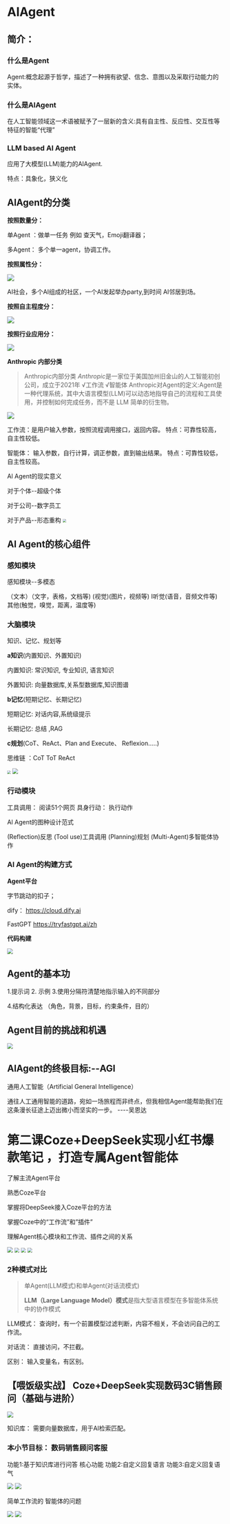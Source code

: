 # AlAgent

## 简介：

###  什么是Agent

Agent:概念起源于哲学，描述了一种拥有欲望、信念、意图以及采取行动能力的实体。

###  什么是AlAgent

在人工智能领域这一术语被赋予了一层新的含义:具有自主性、反应性、交互性等特征的智能“代理”

### LLM based Al Agent

应用了大模型(LLM)能力的AIAgent.



特点：具象化，狭义化

## AlAgent的分类

**按照数量分：**

单Agent ：做单一任务  例如 查天气，Emoji翻译器；

多Agent： 多个单一agent，协调工作。

**按照属性分：**

![](.\img\1.png)

AI社会，多个AI组成的社区，一个AI发起举办party,到时间 AI邻居到场。



**按照自主程度分：**

![](.\img\2.png)

**按照行业应用分：**

![](.\img\3.png)



**Anthropic 内部分类**

>Anthropic内部分类 *Anthropic*是一家位于美国加州旧金山的人工智能初创公司，成立于2021年
>√工作流
>√智能体
>Anthropic对Agent的定义:Agent是一种代理系统，其中大语言模型(LLM)可以动态地指导自己的流程和工具使用，并控制如何完成任务，而不是 LLM 简单的衍生物。

![](.\img\4.png)

工作流：是用户输入参数，按照流程调用接口，返回内容。  特点：可靠性较高，自主性较低。

智能体： 输入参数，自行计算，调正参数，直到输出结果。  特点：可靠性较低，自主性较高。



Al Agent的现实意义

对于个体--超级个体

对于公司--数字员工

对于产品--形态重构
<img src=".\img\5.png" style="zoom:50%;" />



## Al Agent的核心组件

### **感知模块**

感知模块--多模态

（文本）（文字，表格，文档等)
(视觉)(图片，视频等)
I听觉(语音，音频文件等)
其他(触觉，嗅觉，距离，温度等)

### **大脑模块**

 知识、记忆、规划等

**a知识**(内置知识、外置知识)

内置知识:  常识知识,  专业知识,  语言知识

外置知识: 向量数据库,关系型数据库,知识图谱

**b记忆**(短期记忆、长期记忆)

短期记忆: 对话内容,系统级提示

长期记忆: 总结 ,RAG

**c规划**(CoT、ReAct、Plan and Execute、 Reflexion.....)

  思维链 ：CoT ToT ReAct

<img src=".\img\6.png" style="zoom:50%;" />

<img src=".\img\7.png" style="zoom:80%;" />

### 行动模块

工具调用： 阅读51个网页
具身行动： 执行动作



Al Agent的图种设计范式

(Reflection)反思
(Tool use)工具调用
(Planning)规划
(Multi-Agent)多智能体协作



### Al Agent的构建方式

**Agent平台**

字节跳动的扣子；

dify： https://cloud.dify.ai

FastGPT https://tryfastgpt.ai/zh

**代码构建**

<img src=".\img\8.png" style="zoom:80%;" />



## Agent的基本功

1.提示词 2. 示例 3.使用分隔符清楚地指示输入的不同部分

4.结构化表达 （角色，背景，目标，约束条件，目的）

## Agent目前的挑战和机遇

<img src=".\img\9.png" style="zoom:80%;" />



## AlAgent的终极目标:--AGI

通用人工智能（Artificial General Intelligence）

通往人工通用智能的道路，宛如一场旅程而非终点，但我相信Agent能帮助我们在这条漫长征途上迈出微小而坚实的一步。   ----吴恩达

# 第二课Coze+DeepSeek实现小红书爆款笔记 ，打造专属Agent智能体

了解主流Agent平台

熟悉Coze平台

掌握将DeepSeek接入Coze平台的方法

掌握Coze中的“工作流”和”插件”

理解Agent核心模块和工作流、插件之间的关系



<img src=".\img\10.png" style="zoom:80%;" />





<img src=".\img\11.png" style="zoom:70%;" />



<img src=".\img\12.png" style="zoom:70%;" />



<img src=".\img\13.png" style="zoom:70%;" />





### 2种模式对比

>单Agent(LLM模式)和单Agent(对话流模式)
>
>‌**LLM（Large Language Model）模式**‌是指大型语言模型在多智能体系统中的协作模式

LLM模式： 查询时，有一个前置模型过滤判断，内容不相关，不会访问自己的工作流。

对话流： 直接访问，不拦截。

区别： 输入变量名，有区别。



## 【喂饭级实战】 Coze+DeepSeek实现数码3C销售顾问（基础与进阶）



<img src=".\img\14.png" style="zoom:90%;" />

知识库： 需要向量数据库，用于AI检索匹配。



### 本小节目标： 数码销售顾问客服

功能1:基于知识库进行问答
核心功能
功能2:自定义回复语言
功能3:自定义回复语气



<img src=".\img\15.png" style="zoom:90%;" />

 

<img src=".\img\16.png" style="zoom:90%;" />





简单工作流的 智能体的问题

<img src=".\img\17.png" style="zoom:90%;" />



<img src=".\img\18.png" style="zoom:90%;" />

